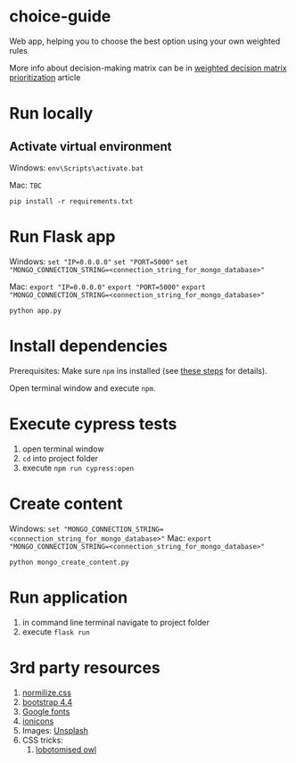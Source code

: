 # choice-guide
Web app, helping you to choose the best option using your own weighted rules

More info about decision-making matrix can be in [weighted decision matrix prioritization](https://airfocus.io/blog/weighted-decision-matrix-prioritization/) article

# Run locally

## Activate virtual environment

Windows:
    `env\Scripts\activate.bat`

Mac:
    `TBC`

`pip install -r requirements.txt`

# Run Flask app

Windows:
    `set "IP=0.0.0.0"`
    `set "PORT=5000"`
    `set "MONGO_CONNECTION_STRING=<connection_string_for_mongo_database>"`

Mac:
    `export "IP=0.0.0.0"`
    `export "PORT=5000"`
    `export "MONGO_CONNECTION_STRING=<connection_string_for_mongo_database>"`


`python app.py`

# Install dependencies

Prerequisites:
Make sure `npm` ins installed (see [these steps](https://www.npmjs.com/get-npm) for details).

Open terminal window and execute `npm`.

# Execute cypress tests

1. open terminal window
2. `cd` into project folder
3. execute `npm run cypress:open`


# Create content

Windows: `set "MONGO_CONNECTION_STRING=<connection_string_for_mongo_database>"`
Mac: `export "MONGO_CONNECTION_STRING=<connection_string_for_mongo_database>"`

`python mongo_create_content.py`

# Run application

1. in command line terminal navigate to project folder
2. execute `flask run`

# 3rd party resources

1. [normilize.css](http://nicolasgallagher.com/about-normalize-css/)
2. [bootstrap 4.4](https://getbootstrap.com/docs/4.4)
3. [Google fonts](https://fonts.google.com/)
4. [ionicons](https://ionicons.com/)
5. Images: [Unsplash](https://unsplash.com/)
6. CSS tricks:
   1. [lobotomised owl](https://alistapart.com/article/axiomatic-css-and-lobotomized-owls/)